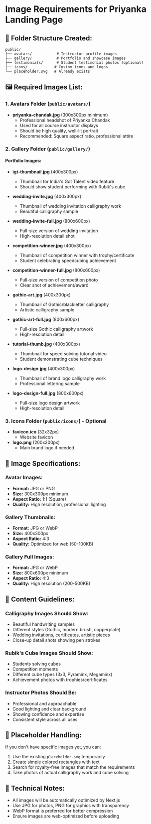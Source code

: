 # Image Requirements for Priyanka Landing Page

## 📁 Folder Structure Created:
```
public/
├── avatars/           # Instructor profile images
├── gallery/           # Portfolio and showcase images
├── testimonials/      # Student testimonial photos (optional)
├── icons/            # Custom icons and logos
└── placeholder.svg   # Already exists
```

## 🖼️ Required Images List:

### 1. **Avatars Folder** (`public/avatars/`)
- **priyanka-chandak.jpg** (300x300px minimum)
  - Professional headshot of Priyanka Chandak
  - Used for all course instructor displays
  - Should be high quality, well-lit portrait
  - Recommended: Square aspect ratio, professional attire

### 2. **Gallery Folder** (`public/gallery/`)

#### Portfolio Images:
- **igt-thumbnail.jpg** (400x300px)
  - Thumbnail for India's Got Talent video feature
  - Should show student performing with Rubik's cube

- **wedding-invite.jpg** (400x300px)
  - Thumbnail of wedding invitation calligraphy work
  - Beautiful calligraphy sample

- **wedding-invite-full.jpg** (800x600px)
  - Full-size version of wedding invitation
  - High-resolution detail shot

- **competition-winner.jpg** (400x300px)
  - Thumbnail of competition winner with trophy/certificate
  - Student celebrating speedcubing achievement

- **competition-winner-full.jpg** (800x600px)
  - Full-size version of competition photo
  - Clear shot of achievement/award

- **gothic-art.jpg** (400x300px)
  - Thumbnail of Gothic/blackletter calligraphy
  - Artistic calligraphy sample

- **gothic-art-full.jpg** (800x600px)
  - Full-size Gothic calligraphy artwork
  - High-resolution detail

- **tutorial-thumb.jpg** (400x300px)
  - Thumbnail for speed solving tutorial video
  - Student demonstrating cube techniques

- **logo-design.jpg** (400x300px)
  - Thumbnail of brand logo calligraphy work
  - Professional lettering sample

- **logo-design-full.jpg** (800x600px)
  - Full-size logo design artwork
  - High-resolution detail

### 3. **Icons Folder** (`public/icons/`) - Optional
- **favicon.ico** (32x32px)
  - Website favicon
- **logo.png** (200x200px)
  - Main brand logo if needed

## 📝 Image Specifications:

### **Avatar Images:**
- **Format:** JPG or PNG
- **Size:** 300x300px minimum
- **Aspect Ratio:** 1:1 (Square)
- **Quality:** High resolution, professional lighting

### **Gallery Thumbnails:**
- **Format:** JPG or WebP
- **Size:** 400x300px
- **Aspect Ratio:** 4:3
- **Quality:** Optimized for web (50-100KB)

### **Gallery Full Images:**
- **Format:** JPG or WebP
- **Size:** 800x600px minimum
- **Aspect Ratio:** 4:3
- **Quality:** High resolution (200-500KB)

## 🎯 Content Guidelines:

### **Calligraphy Images Should Show:**
- Beautiful handwriting samples
- Different styles (Gothic, modern brush, copperplate)
- Wedding invitations, certificates, artistic pieces
- Close-up detail shots showing pen strokes

### **Rubik's Cube Images Should Show:**
- Students solving cubes
- Competition moments
- Different cube types (3x3, Pyraminx, Megaminx)
- Achievement photos with trophies/certificates

### **Instructor Photos Should Be:**
- Professional and approachable
- Good lighting and clear background
- Showing confidence and expertise
- Consistent style across all uses

## 🔄 Placeholder Handling:
If you don't have specific images yet, you can:
1. Use the existing `placeholder.svg` temporarily
2. Create simple colored rectangles with text
3. Search for royalty-free images that match the requirements
4. Take photos of actual calligraphy work and cube solving

## 📐 Technical Notes:
- All images will be automatically optimized by Next.js
- Use JPG for photos, PNG for graphics with transparency
- WebP format is preferred for better compression
- Ensure images are web-optimized before uploading
